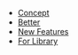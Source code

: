 * [Concept](https://github.com/ChoDragon9/es6/wiki/Concept)
* [Better](https://github.com/ChoDragon9/es6/wiki/Better)
* [New Features](https://github.com/ChoDragon9/es6/wiki/New-Features)
* [For Library](https://github.com/ChoDragon9/es6/wiki/For-Library)